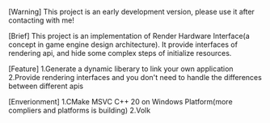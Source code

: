 [Warning]
This project is an early development version, please use it after contacting with me!

[Brief]
This project is an implementation of Render Hardware Interface(a concept in game engine design architecture).
It provide interfaces of rendering api, and hide some complex steps of initialize resources.

[Feature]
1.Generate a dynamic liberary to link your own application
2.Provide rendering interfaces and you don't need to handle the differences between different apis

[Enverionment]
1.CMake MSVC C++ 20 on Windows Platform(more compliers and platforms is building)
2.Volk
